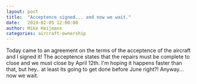 ```yaml
---
layout: post
title:  "Acceptence signed... and now we wait."
date:   2019-02-05 12:00:00
author: Mike Heijmans
categories: aircraft-ownership
---
```


Today came to an agreement on the terms of the acceptence of the aircraft and I signed it! The acceptence states that the repairs must be complete to close and we must close by April 12th. I'm hoping it happens faster than that, but hey.. at least its going to get done before June right?! Anyway... now we wait.
